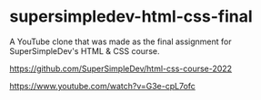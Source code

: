 # supersimpledev-html-css-final
A YouTube clone that was made as the final assignment for SuperSimpleDev's HTML &amp; CSS course.

https://github.com/SuperSimpleDev/html-css-course-2022

https://www.youtube.com/watch?v=G3e-cpL7ofc

